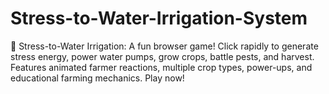# Stress-to-Water-Irrigation-System
🌾 Stress-to-Water Irrigation: A fun browser game! Click rapidly to generate stress energy, power water pumps, grow crops, battle pests, and harvest. Features animated farmer reactions, multiple crop types, power-ups, and educational farming mechanics. Play now!
